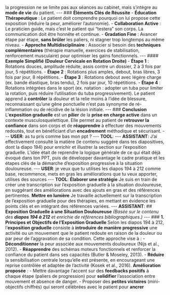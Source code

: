 la progression ne se limite pas aux séances au cabinet, mais s’intègre au **mode de vie** du patient. --- ### **Éléments Clés de Réussite** - **Éducation Thérapeutique** : Le patient doit comprendre pourquoi on lui propose cette exposition (réduire la peur, améliorer l’autonomie). - **Collaboration Active** : Le praticien guide, mais c’est le patient qui “testera” son corps. La communication doit être honnête et continue. - **Gradation Fine** : Avancer étape par étape, **sans brûler** les paliers, ni stagner trop longtemps au même niveau. - **Approche Multidisciplinaire** : Associer si besoin des **techniques complémentaires** (thérapie manuelle, exercices de stabilisation, renforcement musculaire) pour optimiser les gains fonctionnels. --- #### **Exemple Simplifié (Douleur Cervicale en Rotation Droite)** - **Étape 1** : Rotations douces, amplitude réduite, assis contre un dossier, 2 à 3 fois par jour, 5 répétitions. - **Étape 2** : Rotations plus amples, debout, bras libres, 3 fois par jour, 8 répétitions. - **Étape 3** : Rotations debout avec légère charge (ex. bande élastique, bras tendu), 2 fois par jour, 10 répétitions. - **Étape 4** : Rotations intégrées dans le sport (ex. natation : adopter un tuba pour limiter la rotation, puis réduire l’utilisation du tuba progressivement). Le patient apprend à **contrôler** la douleur et la relie moins à l’idée de blessure, reconnaissant qu’une gêne ponctuelle n’est pas synonyme de ré-inflammation ou de récidive de la lésion initiale. --- ### **Conclusion** L’**exposition graduelle** est un **pilier** de la **prise en charge active** dans un contexte musculosquelettique. Elle permet au patient de **retrouver la confiance** dans son corps et de **réapprendre** à effectuer des mouvements redoutés, tout en bénéficiant d’un **encadrement** méthodique et sécurisant. --- **USER**: as tu pris comme bas mon ppt ? --- **TOOL**: --- **ASSISTANT**: J’ai effectivement consulté la matière (le contenu suggéré dans tes diapositives, dont la diapo 194) pour enrichir et illustrer la section sur l’exposition graduelle. L’idée était de reprendre la logique générale de ce qui était déjà évoqué dans ton PPT, puis de développer davantage le cadre pratique et les étapes clés de la démarche d’exposition progressive à la situation douloureuse. --- **USER**: je veux que tu utilises les diapos 194 à 212 comme base, recommence, mets en gras les améliorations que tu veux apporter, utilises des sources --- **TOOL**: **Élaborer une stratégie** Je suis en train de créer une transcription sur l’exposition graduelle à la situation douloureuse, en suggérant des améliorations avec des ajouts en gras et des références pertinentes. **Mettre en lumière** Je travaille actuellement sur la transcription de l’exposition graduelle pour des thérapies, en mettant en évidence les points clés et en intégrant des références variées. --- **ASSISTANT**: ## **Exposition Graduelle à une Situation Douloureuse** *(Basée sur le contenu des **diapos 194 à 212** et enrichie de références bibliographiques.)* --- ### **1. Principes et Objectifs de l’Exposition Graduelle** Selon les diapos 194 à 212, l’**exposition graduelle** consiste à **introduire de manière progressive** une activité ou un mouvement que le patient redoute en raison de la douleur ou par peur de l’aggravation de sa condition. Cette approche vise à : - **Déconditionner** la peur associée aux mouvements douloureux (Nijs et al., 2012). - **Réapprendre** des schémas moteurs fonctionnels et renforcer la confiance du patient dans ses capacités (Butler & Moseley, 2013). - **Réduire** la sensibilisation centrale lorsqu’elle est présente, en encourageant une reprise contrôlée et adaptée de l’activité (Kosek et al., 2016). **Amélioration proposée** : - Mettre davantage l’accent sur des **feedbacks positifs** à chaque étape (paliers de progression) pour **solidifier** l’association entre mouvement et absence de danger. - Proposer des **petites victoires** (mini-objectifs chiffrés) qui seront célébrées avec le patient pour **ancrer**